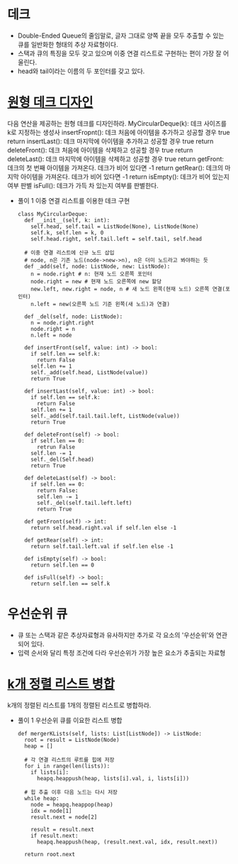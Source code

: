 # 데크
  - Double-Ended Queue의 줄임말로, 글자 그대로 양쪽 끝을 모두 추출할 수 있는 큐를 일반화한 형태의 추상 자료형이다.
  - 스택과 큐의 특징을 모두 갖고 있으며 이중 연결 리스트로 구현하는 편이 가장 잘 어울린다.
  - head와 tail이라는 이름의 두 포인터를 갖고 있다.
# [원형 데크 디자인](https://leetcode/problems/design-circular-deque/)
다음 연산을 제공하는 원형 데크를 디자인하라.
MyCircularDeque(k): 데크 사이즈를 k로 지정하는 생성사
insertFropnt(): 데크 처음에 아이템을 추가하고 성공할 경우 true return
insertLast(): 데크 마지막에 아이템을 추가하고 성공할 경우 true return
deleteFront(): 데크 처음에 아이템을 삭제하고 성공할 경우 true return
deleteLast(): 데크 마지막에 아이템을 삭제하고 성공할 경우 true return
getFront: 데크의 첫 번째 아이템을 가져온다. 데크가 비어 있다면 -1 return
getRear(): 데크의 마지막 아이템을 가져온다. 데크가 비어 있다면 -1 return
isEmpty(): 데크가 비어 있는지 여부 판별
isFull(): 데크가 가득 차 있는지 여부를 판별한다.
  - 풀이 1 이중 연결 리스트를 이용한 데크 구현
    ``` python3
    class MyCircularDeque:
      def __init__(self, k: int):
        self.head, self.tail = ListNode(None), ListNode(None)
        self.k, self.len = k, 0
        self.head.right, self.tail.left = self.tail, self.head

      # 이중 연결 리스트에 신규 노드 삽입
      # node, n은 기존 노드(node->new->n), n은 더미 노드라고 봐야하는 듯
      def _add(self, node: ListNode, new: ListNode):
        n = node.right # n: 현재 노드 오른쪽 포인터
        node.right = new # 현재 노드 오른쪽에 new 할당
        new.left, new.right = node, n # 새 노드 왼쪽(현재 노드) 오른쪽 연결(포인터)
        n.left = new(오른쪽 노드 기준 왼쪽(새 노드)과 연결)

      def _del(self, node: ListNode):
        n = node.right.right
        node.right = n
        n.left = node

      def insertFront(self, value: int) -> bool:
        if self.len == self.k:
          return False
        self.len += 1
        self._add(self.head, ListNode(value))
        return True
  
      def insertLast(self, value: int) -> bool:
        if self.len == self.k:
          return False
        self.len += 1
        self._add(self.tail.tail.left, ListNode(value))
        return True
  
      def deleteFront(self) -> bool:
        if self.len == 0:
          retrun False
        self.len -= 1
        self._del(Self.head)
        return True
  
      def deleteLast(self) -> bool:
        if self.len == 0:
          return False:
          self.len -= 1
          self._del(self.tail.left.left)
          return True

      def getFront(self) -> int:
        return self.head.right.val if self.len else -1

      def getRear(self) -> int:
        return self.tail.left.val if self.len else -1

      def isEmpty(self) -> bool:
        return self.len == 0

      def isFull(self) -> bool:
        return self.len == self.k
    ```

# 우선순위 큐
  - 큐 또는 스택과 같은 추상자료형과 유사하지만 추가로 각 요소의 '우선순위'와 연관되어 있다.
  - 입력 순서와 달리 특정 조건에 다라 우선순위가 가장 높은 요소가 추출되는 자료형

# [k개 정렬 리스트 병합](https://leetcode/problems/merge-k-sorted-lists/)
k개의 정렬된 리스트를 1개의 정렬된 리스트로 병합하라.

- 풀이 1 우선순위 큐를 이요한 리스트 병합
  ```python3
  def mergerKLists(self, lists: List[ListNode]) -> ListNode:
    root = result = ListNode(Node)
    heap = []

    # 각 연결 리스트의 루트를 힙에 저장
    for i in range(len(lists)):
      if lists[i]:
        heapq.heappush(heap, lists[i].val, i, lists[i]))

    # 힙 추출 이후 다음 노드는 다시 저장
    while heap:
      node = heapq.heappop(heap)
      idx = node[1]
      result.next = node[2]

      result = result.next
      if result.next:
        heapq.heappush(heap, (result.next.val, idx, result.next))

    return root.next
  ```
  
